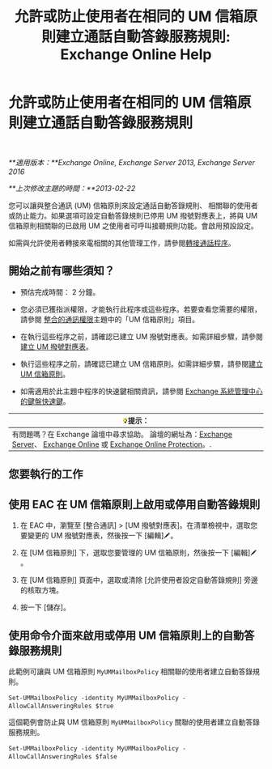﻿---
title: '允許或防止使用者在相同的 UM 信箱原則建立通話自動答錄服務規則: Exchange Online Help'
TOCTitle: 允許或防止使用者在相同的 UM 信箱原則建立通話自動答錄服務規則
ms:assetid: e44acaa6-d5a8-41e8-94aa-100be0bd6391
ms:mtpsurl: https://technet.microsoft.com/zh-tw/library/Dd351209(v=EXCHG.150)
ms:contentKeyID: 50554075
ms.date: 05/23/2018
mtps_version: v=EXCHG.150
ms.translationtype: MT
---

# 允許或防止使用者在相同的 UM 信箱原則建立通話自動答錄服務規則

 

_**適用版本：**Exchange Online, Exchange Server 2013, Exchange Server 2016_

_**上次修改主題的時間：**2013-02-22_

您可以讓與整合通訊 (UM) 信箱原則來設定通話自動答錄規則、 相關聯的使用者或防止能力。如果選項可設定自動答錄規則已停用 UM 撥號對應表上，將與 UM 信箱原則相關聯的已啟用 UM 之使用者可呼叫接聽規則功能。會啟用預設設定。

如需與允許使用者轉接來電相關的其他管理工作，請參閱[轉接通話程序](forwarding-calls-procedures-exchange-2013-help.md)。

## 開始之前有哪些須知？

  - 預估完成時間： 2 分鐘。

  - 您必須已獲指派權限，才能執行此程序或這些程序。若要查看您需要的權限，請參閱 [整合的通訊權限](unified-messaging-permissions-exchange-2013-help.md)主題中的「UM 信箱原則」項目。

  - 在執行這些程序之前，請確認已建立 UM 撥號對應表。如需詳細步驟，請參閱[建立 UM 撥號對應表](create-a-um-dial-plan-exchange-2013-help.md)。

  - 執行這些程序之前，請確認已建立 UM 信箱原則。如需詳細步驟，請參閱[建立 UM 信箱原則](create-a-um-mailbox-policy-exchange-2013-help.md)。

  - 如需適用於此主題中程序的快速鍵相關資訊，請參閱 [Exchange 系統管理中心的鍵盤快速鍵](keyboard-shortcuts-in-the-exchange-admin-center-exchange-online-protection-help.md)。

<table>
<thead>
<tr class="header">
<th><img src="images/Bb124558.tip(EXCHG.150).gif" title="提示" alt="提示" />提示：</th>
</tr>
</thead>
<tbody>
<tr class="odd">
<td>有問題嗎？在 Exchange 論壇中尋求協助。 論壇的網址為：<a href="https://go.microsoft.com/fwlink/p/?linkid=60612">Exchange Server</a>、 <a href="https://go.microsoft.com/fwlink/p/?linkid=267542">Exchange Online</a> 或 <a href="https://go.microsoft.com/fwlink/p/?linkid=285351">Exchange Online Protection</a>。.</td>
</tr>
</tbody>
</table>


## 您要執行的工作

## 使用 EAC 在 UM 信箱原則上啟用或停用自動答錄規則

1.  在 EAC 中，瀏覽至 \[整合通訊\] \> \[UM 撥號對應表\]。在清單檢視中，選取您要變更的 UM 撥號對應表，然後按一下 \[編輯\]![編輯圖示](images/JJ218640.6f53ccb2-1f13-4c02-bea0-30690e6ea71d(EXCHG.150).gif "編輯圖示")。

2.  在 \[UM 信箱原則\] 下，選取您要管理的 UM 信箱原則，然後按一下 \[編輯\]![編輯圖示](images/JJ218640.6f53ccb2-1f13-4c02-bea0-30690e6ea71d(EXCHG.150).gif "編輯圖示")。

3.  在 \[UM 信箱原則\] 頁面中，選取或清除 \[允許使用者設定自動答錄規則\] 旁邊的核取方塊。

4.  按一下 \[儲存\]。

## 使用命令介面來啟用或停用 UM 信箱原則上的自動答錄服務規則

此範例可讓與 UM 信箱原則 `MyUMMailboxPolicy` 相關聯的使用者建立自動答錄規則。

    Set-UMMailboxPolicy -identity MyUMMailboxPolicy -AllowCallAnsweringRules $true

這個範例會防止與 UM 信箱原則 `MyUMMailboxPolicy` 關聯的使用者建立自動答錄服務規則。

    Set-UMMailboxPolicy -identity MyUMMailboxPolicy -AllowCallAnsweringRules $false

